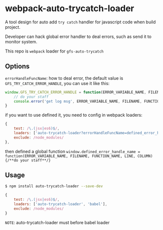 # webpack-auto-trycatch-loader
A tool design for auto add `try catch` handler for javascript code when build project.  

Developer can hack global error handler to deal errors, such as send it to monitor system.

This repo is `webpack` loader for `gfs-auto-trycatch`

## Options
`errorHandleFuncName`: how to deal error, the default value is `GFS_TRY_CATCH_ERROR_HANDLE`,
you can use it like this:
```javascript
window.GFS_TRY_CATCH_ERROR_HANDLE = function(ERROR_VARIABLE_NAME, FILENAME, FUNCTION_NAME, LINE, COLUMN){
    // do your staff
    console.error('get log msg', ERROR_VARIABLE_NAME, FILENAME, FUNCTION_NAME, LINE, COLUMN)
}
```
if you want to use defined it, you need to config in webpack loaders:
```javascript
{
    test: /\.(jsx|es6)$/,
    loaders: ['auto-trycatch-loader?errorHandleFuncName=defined_error_handle_name', 'babel'],
    exclude: /node_modules/
},
```
then defined a global function `window.defined_error_handle_name = function(ERROR_VARIABLE_NAME, FILENAME, FUNCTION_NAME, LINE, COLUMN){/**do your staff**/}`

## Usage
```bash
$ npm install auto-trycatch-loader --save-dev
```

```javascript
{
    test: /\.(jsx|es6)$/,
    loaders: ['auto-trycatch-loader', 'babel'],
    exclude: /node_modules/
}
```
`NOTE`: auto-trycatch-loader must before babel loader